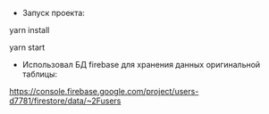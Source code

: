 - Запуск проекта:

yarn install

yarn start

- Использовал БД firebase для хранения данных оригинальной таблицы:

https://console.firebase.google.com/project/users-d7781/firestore/data/~2Fusers

